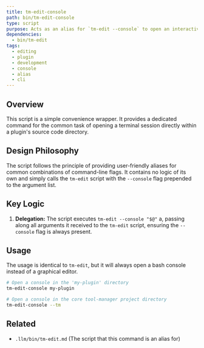 ```yaml
---
title: tm-edit-console
path: bin/tm-edit-console
type: script
purpose: Acts as an alias for `tm-edit --console` to open an interactive shell in a plugin's source directory.
dependencies:
  - bin/tm-edit
tags:
  - editing
  - plugin
  - development
  - console
  - alias
  - cli
---
```


## Overview
This script is a simple convenience wrapper. It provides a dedicated command for the common task of opening a terminal session directly within a plugin's source code directory.

## Design Philosophy
The script follows the principle of providing user-friendly aliases for common combinations of command-line flags. It contains no logic of its own and simply calls the `tm-edit` script with the `--console` flag prepended to the argument list.

## Key Logic
1.  **Delegation:** The script executes `tm-edit --console "$@"` a, passing along all arguments it received to the `tm-edit` script, ensuring the `--console` flag is always present.

## Usage
The usage is identical to `tm-edit`, but it will always open a bash console instead of a graphical editor.

```bash
# Open a console in the 'my-plugin' directory
tm-edit-console my-plugin

# Open a console in the core tool-manager project directory
tm-edit-console --tm
```

## Related
-   `.llm/bin/tm-edit.md` (The script that this command is an alias for)